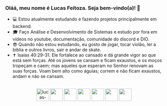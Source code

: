 ### Oláá, meu nome é Lucas Feitoza. Seja bem-vindo(a)! 👋

* 💻 Estou atualmente estudando e fazendo projetos principalmente em backend.
* 🎓 Faço Análise e Desenvolvimento de Sistemas e estudo por fora em vídeos no youtube, documentação, comunidade do discord e DIO.
* 😎 Quando não estou estudando, eu gosto de jogar, tocar violão, ler a biblia e outros livros, sair e andar de skate. 
* ✝ Isaías 40:29-31. Ele fortalece ao cansado e dá grande vigor ao que está sem forças. Até os jovens se cansam e ficam exaustos, e os moços tropeçam e caem;
mas aqueles que esperam no Senhor renovam as suas forças. Voam bem alto como águias; correm e não ficam exaustos, andam e não se cansam.


<div style="display: inline_block" align="center"><br>
  <img align="center" alt="lucas-java" height="40" width="40" src="https://cdn.jsdelivr.net/gh/devicons/devicon/icons/java/java-original.svg">
  <img align="center" alt="" height="40" width="40" src="https://cdn.jsdelivr.net/gh/devicons/devicon/icons/javascript/javascript-original.svg">
  <img align="center" alt="" height="40" width="40" src="https://cdn.jsdelivr.net/gh/devicons/devicon/icons/spring/spring-original.svg">
  <img align="center" alt="" height="40" width="40" src="https://cdn.jsdelivr.net/gh/devicons/devicon/icons/html5/html5-original.svg">
  <img align="center" alt="" height="40" width="40" src="https://cdn.jsdelivr.net/gh/devicons/devicon/icons/css3/css3-original.svg">
  <img align="center" alt="" height="40" width="40" src="https://cdn.jsdelivr.net/gh/devicons/devicon/icons/postgresql/postgresql-original.svg">
  <img align="center" alt="" height="40" width="40" src="https://cdn.jsdelivr.net/gh/devicons/devicon/icons/docker/docker-original.svg">
</div>


